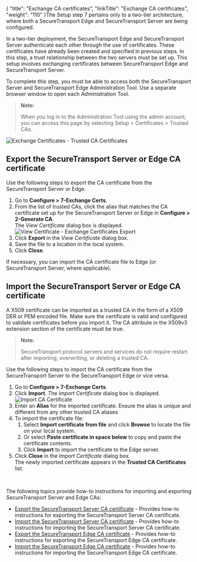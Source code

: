 {
    "title": "Exchange CA certificates",
    "linkTitle": "Exchange CA certificates",
    "weight": "110"
}The Setup step 7 pertains only to a two-tier architecture, where both a <span class="mc-variable axway_variables.Component_Short_Name variable">SecureTransport</span> Edge and <span class="mc-variable axway_variables.Component_Short_Name variable">SecureTransport</span> Server are being configured.

In a two-tier deployment, the <span class="mc-variable axway_variables.Component_Short_Name variable">SecureTransport</span> Edge and <span class="mc-variable axway_variables.Component_Short_Name variable">SecureTransport</span> Server authenticate each other through the use of certificates. These certificates have already been created and specified in previous steps. In this step, a trust relationship between the two servers must be set up. This setup involves exchanging certificates between <span class="mc-variable axway_variables.Component_Short_Name variable">SecureTransport</span> Edge and <span class="mc-variable axway_variables.Component_Short_Name variable">SecureTransport</span> Server.

To complete this step, you must be able to access both the <span class="mc-variable axway_variables.Component_Short_Name variable">SecureTransport</span> Server and <span class="mc-variable axway_variables.Component_Short_Name variable">SecureTransport</span> Edge Administration Tool. Use a separate browser window to open each Administration Tool.

> **Note:**
>
> When you log in to the Administration Tool using the admin account, you can access this page by selecting Setup &gt; Certificates &gt; Trusted CAs.

<img src="/Images/SecureTransport/exchange_certificates.png" class="maxWidth" alt="Exchange Certificates - Trusted CA Certificates" />

## Export the SecureTransport Server or Edge CA certificate

Use the following steps to export the CA certificate from the <span class="mc-variable axway_variables.Component_Short_Name variable">SecureTransport</span> Server or Edge.

1.  Go to **Configure > 7-Exchange Certs**.
2.  From the list of trusted CAs, click the alias that matches the CA certificate set up for the <span class="mc-variable axway_variables.Component_Short_Name variable">SecureTransport</span> Server or Edge in **Configure > 2-Generate CA**.  
    The *View Certificate* dialog box is displayed.  
    <img src="/Images/SecureTransport/view_certificate.png" class="mediumWidth" alt="View Certificate - Exchange Certificates Export" />
3.  Click **Export** in the *View Certificate* dialog box.
4.  Save the file to a location in the local system.
5.  Click **Close**.

If necessary, you can import the CA certificate file to Edge (or <span class="mc-variable axway_variables.Component_Short_Name variable">SecureTransport</span> Server, where applicable).

## Import the SecureTransport Server or Edge CA certificate

A X509 certificate can be imported as a trusted CA in the form of a X509 DER or PEM encoded file. Make sure the certificate is valid and configured to validate certificates before you import it. The CA attribute in the X509v3 extension section of the certificate must be true.

> **Note:**
>
> SecureTransport protocol servers and services do not require restart after importing, overwriting, or deleting a trusted CA.

Use the following steps to import the CA certificate from the <span class="mc-variable axway_variables.Component_Short_Name variable">SecureTransport</span> Server to the <span class="mc-variable axway_variables.Component_Short_Name variable">SecureTransport</span> Edge or vice versa.

1.  Go to **Configure > 7-Exchange Certs**.
2.  Click **Import**. The *Import Certificate* dialog box is displayed.  
    <img src="/Images/SecureTransport/importCAcertificate.png" class="mediumWidth" alt="Import CA Certificate" />
3.  Enter an **Alias** for the imported certificate. Ensure the alias is unique and different from any other trusted CA aliases
4.  To import the certificate file:
    1.  Select **Import certificate from file** and click **Browse** to locate the file on your local system.
    2.  Or select **Paste certificate in space below** to copy and paste the certificate contents.
    3.  Click **Import** to import the certificate to the Edge server.
5.  Click **Close** in the *Import Certificate* dialog box.  
    The newly imported certificate appears in the **Trusted CA Certificates** list.

 

The following topics provide how-to instructions for importing and exporting <span class="mc-variable suite_variables.SecureTransportName variable">SecureTransport</span> Server and Edge CAs:

-   <a href="" class="MCXref xref">Export the SecureTransport Server CA certificate</a> - Provides how-to instructions for exporting the <span class="mc-variable axway_variables.Component_Short_Name variable">SecureTransport</span> Server CA certificate.
-   <a href="" class="MCXref xref">Import the SecureTransport Server CA certificate</a> - Provides how-to instructions for importing the <span class="mc-variable axway_variables.Component_Short_Name variable">SecureTransport</span> Server CA certificate.
-   <a href="" class="MCXref xref">Export the SecureTransport Edge CA certificate</a> - Provides how-to instructions for exporting the <span class="mc-variable axway_variables.Component_Short_Name variable">SecureTransport</span> Edge CA certificate.
-   <a href="" class="MCXref xref">Import the SecureTransport Edge CA certificate</a> - Provides how-to instructions for importing the <span class="mc-variable axway_variables.Component_Short_Name variable">SecureTransport</span> Edge CA certificate.
